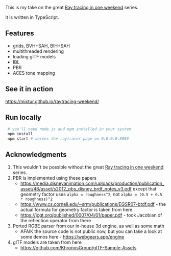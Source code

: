 This is my take on the great [Ray tracing in one weekend](https://raytracing.github.io) series.

It is written in TypeScript.


## Features
- grids, BVH+SAH, BIH+SAH
- multithreaded rendering
- loading glTF models
- IBL
- PBR
- ACES tone mapping

## See it in action
https://mixtur.github.io/raytracing-weekend/

## Run locally

```bash
 # you'll need node.js and npm installed in your system
 npm install 
 npm start # serves the raytracer page on 0.0.0.0:8080
```

## Acknowledgments

1. This wouldn't be possible without the great [Ray tracing in one weekend](https://raytracing.github.io) series.
1. PBR is implemented using these papers
    - https://media.disneyanimation.com/uploads/production/publication_asset/48/asset/s2012_pbs_disney_brdf_notes_v3.pdf
      except that geometry factor uses `alpha = roughness^2`, not `alpha = (0.5 + 0.5 * roughness)^2`
    - https://www.cs.cornell.edu/~srm/publications/EGSR07-btdf.pdf - the actual formula for geometry factor is taken from here
    - https://jcgt.org/published/0007/04/01/paper.pdf - took Jacobian of the reflection operator from there
1. Ported RGBE parser from our in-house 3d engine, as well as some math
    - AFAIK the source code is not public now, but you can take a look at some demos here - https://webgears.app/engine
1. glTF models are taken from here
    - https://github.com/KhronosGroup/glTF-Sample-Assets
